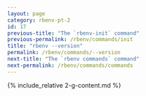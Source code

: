 ```yaml
---
layout: page
category: rbenv-pt-2
id: 17
previous-title: "The `rbenv-init` command"
previous-permalink: /rbenv/commands/init
title: "rbenv --version"
permalink: /rbenv/commands/--version
next-title: "The `rbenv commands` command"
next-permalink: /rbenv/commands/commands
---
```


{% include_relative 2-g-content.md %}
